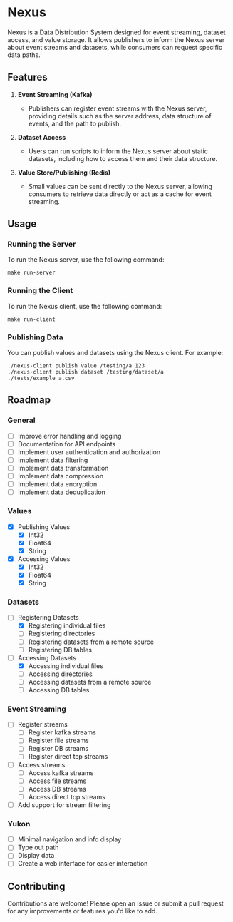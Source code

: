 # Nexus

Nexus is a Data Distribution System designed for event streaming, dataset access, and value storage. It allows publishers to inform the Nexus server about event streams and datasets, while consumers can request specific data paths.

## Features

1. **Event Streaming (Kafka)**
   - Publishers can register event streams with the Nexus server, providing details such as the server address, data structure of events, and the path to publish.

2. **Dataset Access**
   - Users can run scripts to inform the Nexus server about static datasets, including how to access them and their data structure.

3. **Value Store/Publishing (Redis)**
   - Small values can be sent directly to the Nexus server, allowing consumers to retrieve data directly or act as a cache for event streaming.

## Usage

### Running the Server

To run the Nexus server, use the following command:

```shell
make run-server
```

### Running the Client

To run the Nexus client, use the following command:

```shell
make run-client
```

### Publishing Data

You can publish values and datasets using the Nexus client. For example:

```shell
./nexus-client publish value /testing/a 123
./nexus-client publish dataset /testing/dataset/a ./tests/example_a.csv
```

## Roadmap

### General
- [ ] Improve error handling and logging
- [ ] Documentation for API endpoints
- [ ] Implement user authentication and authorization
- [ ] Implement data filtering
- [ ] Implement data transformation
- [ ] Implement data compression
- [ ] Implement data encryption
- [ ] Implement data deduplication

### Values
- [x] Publishing Values
    - [x] Int32
    - [x] Float64
    - [x] String
- [x] Accessing Values
    - [x] Int32
    - [x] Float64
    - [x] String

### Datasets
- [ ] Registering Datasets
    - [x] Registering individual files
    - [ ] Registering directories
    - [ ] Registering datasets from a remote source
    - [ ] Registering DB tables
- [ ] Accessing Datasets
    - [x] Accessing individual files
    - [ ] Accessing directories
    - [ ] Accessing datasets from a remote source
    - [ ] Accessing DB tables

### Event Streaming
- [ ] Register streams
    - [ ] Register kafka streams
    - [ ] Register file streams
    - [ ] Register DB streams
    - [ ] Register direct tcp streams
- [ ] Access streams
    - [ ] Access kafka streams
    - [ ] Access file streams
    - [ ] Access DB streams
    - [ ] Access direct tcp streams
- [ ] Add support for stream filtering

### Yukon
- [ ] Minimal navigation and info display
- [ ] Type out path
- [ ] Display data
- [ ] Create a web interface for easier interaction

## Contributing

Contributions are welcome! Please open an issue or submit a pull request for any improvements or features you'd like to add.